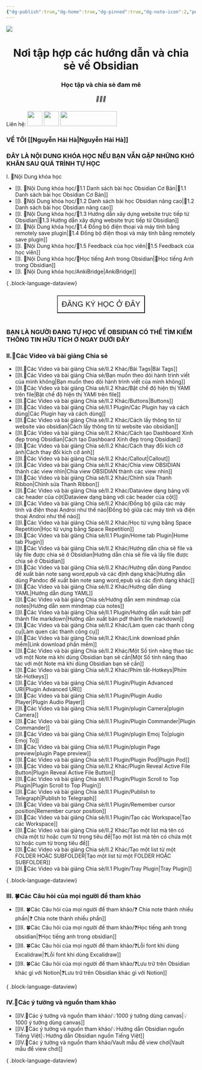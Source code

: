 ```yaml
---
{"dg-publish":true,"dg-home":true,"dg-pinned":true,"dg-note-icon":2,"permalink":"/home-page/","pinned":true,"tags":["gardenEntry"],"dgPassFrontmatter":true,"noteIcon":2,"created":"","updated":""}
---
```


![](https://i.imgur.com/xp0ymCk.png)

# <center>  **Nơi tập hợp các hướng dẫn và chia sẻ về Obsidian**   </center>
### <center>Học tập và chia sẻ đam mê</center>

##### <center> 💚💚💚</center>

Liên hệ: 
[<img src="https://i.imgur.com/oMz9dgC.png" width="40" height="40">](https://www.facebook.com/hahtd3) [<img  src="https://i.imgur.com/f1EQ36e.png" width="40" height="40">](https://zalo.me/979988473) [<img src="https://i.imgur.com/fHAwMOe.png" width="150" height="40">](https://i.imgur.com/ilHdIvR.png)
### VỀ TÔI [[Nguyễn Hải Hà\|Nguyễn Hải Hà]]


 ### ĐÂY LÀ NỘI DUNG KHÓA HỌC NẾU BẠN VẪN GẶP NHỮNG KHÓ KHĂN SAU QUÁ TRÌNH TỰ HỌC
I. 🍁Nội Dung khóa học

- [[I. 🍁Nội Dung khóa học/🌟1.1 Danh sách bài học  Obsidian Cơ Bản\|🌟1.1 Danh sách bài học  Obsidian Cơ Bản]]
- [[I. 🍁Nội Dung khóa học/🌟1.2 Danh sách bài học Obsidian nâng cao\|🌟1.2 Danh sách bài học Obsidian nâng cao]]
- [[I. 🍁Nội Dung khóa học/🌟1.3 Hướng dẫn xây dựng website trực tiếp từ Obsidian\|🌟1.3 Hướng dẫn xây dựng website trực tiếp từ Obsidian]]
- [[I. 🍁Nội Dung khóa học/🌟1.4 Đồng bộ điện thoại và máy tính bằng remotely save plugin\|🌟1.4 Đồng bộ điện thoại và máy tính bằng remotely save plugin]]
- [[I. 🍁Nội Dung khóa học/🌟1.5 Feedback của học viên\|🌟1.5 Feedback của học viên]]
- [[I. 🍁Nội Dung khóa học/🌟Học tiếng Anh trong Obsidian\|🌟Học tiếng Anh trong Obsidian]]
- [[I. 🍁Nội Dung khóa học/AnkiBridge\|AnkiBridge]]

{ .block-language-dataview}
<center><div style="display: flex; justify-content: center; cursor: pointer;"> <a href="https://forms.gle/vacXuNZZWXerFy6Q8" target="_blank"> <button style=" font-size: 20px; padding: 10px; height: fit-content; margin-top: 10px; background: var(--text-accent); font-weight: 200; color: var(--text-on-accent); "> ĐĂNG KÝ HỌC Ở ĐÂY</button> </a> </div></center>
<br>

 ### BẠN LÀ NGƯỜI ĐANG TỰ HỌC VỀ OBSIDIAN CÓ THỂ TÌM KIẾM THÔNG TIN HỮU TÍCH Ở NGAY DƯỚI ĐÂY
 
### II.🌱Các Video và bài giảng Chia sẻ

- [[II.🌱Các Video và bài giảng Chia sẻ/II.2 Khác/Bài Tags\|Bài Tags]]
- [[II.🌱Các Video và bài giảng Chia sẻ/Bạn muốn theo dõi hành trình viết của mình không\|Bạn muốn theo dõi hành trình viết của mình không]]
- [[II.🌱Các Video và bài giảng Chia sẻ/II.2 Khác/Bật chế độ hiện thị YAMl trên file\|Bật chế độ hiện thị YAMl trên file]]
- [[II.🌱Các Video và bài giảng Chia sẻ/II.2 Khác/Buttons\|Buttons]]
- [[II.🌱Các Video và bài giảng Chia sẻ/II.1 Plugin/Các Plugin hay và cách dùng\|Các Plugin hay và cách dùng]]
- [[II.🌱Các Video và bài giảng Chia sẻ/II.2 Khác/Cách lấy thông tin từ website vào obsidian\|Cách lấy thông tin từ website vào obsidian]]
- [[II.🌱Các Video và bài giảng Chia sẻ/II.2 Khác/Cách tạo Dashboard Xinh đẹp trong Obsidian\|Cách tạo Dashboard Xinh đẹp trong Obsidian]]
- [[II.🌱Các Video và bài giảng Chia sẻ/II.2 Khác/Cách thay đổi kích cỡ ảnh\|Cách thay đổi kích cỡ ảnh]]
- [[II.🌱Các Video và bài giảng Chia sẻ/II.2 Khác/Callout\|Callout]]
- [[II.🌱Các Video và bài giảng Chia sẻ/II.2 Khác/Chia view OBSIDIAN thành các view nhìn\|Chia view OBSIDIAN thành các view nhìn]]
- [[II.🌱Các Video và bài giảng Chia sẻ/II.2 Khác/Chỉnh sửa Thanh Ribbon\|Chỉnh sửa Thanh Ribbon]]
- [[II.🌱Các Video và bài giảng Chia sẻ/II.2 Khác/Dataview dạng bảng với các header của cột\|Dataview dạng bảng với các header của cột]]
- [[II.🌱Các Video và bài giảng Chia sẻ/II.2 Khác/Đồng bộ giữa các máy tính và điện thoại Androi như thế nào\|Đồng bộ giữa các máy tính và điện thoại Androi như thế nào]]
- [[II.🌱Các Video và bài giảng Chia sẻ/II.2 Khác/Học từ vựng bằng Space Repetition\|Học từ vựng bằng Space Repetition]]
- [[II.🌱Các Video và bài giảng Chia sẻ/II.1 Plugin/Home tab Plugin\|Home tab Plugin]]
- [[II.🌱Các Video và bài giảng Chia sẻ/II.2 Khác/Hướng dẫn chia sẽ file và lấy file được chia sẻ ở Obsidian\|Hướng dẫn chia sẽ file và lấy file được chia sẻ ở Obsidian]]
- [[II.🌱Các Video và bài giảng Chia sẻ/II.2 Khác/Hướng dẫn dùng Pandoc để xuất bản note sang word,epub và các định dạng khác\|Hướng dẫn dùng Pandoc để xuất bản note sang word,epub và các định dạng khác]]
- [[II.🌱Các Video và bài giảng Chia sẻ/II.2 Khác/Hướng dẫn dùng YAML\|Hướng dẫn dùng YAML]]
- [[II.🌱Các Video và bài giảng Chia sẻ/Hướng dẫn xem mindmap của notes\|Hướng dẫn xem mindmap của notes]]
- [[II.🌱Các Video và bài giảng Chia sẻ/II.1 Plugin/Hướng dẫn xuất bản pdf thành file markdown\|Hướng dẫn xuất bản pdf thành file markdown]]
- [[II.🌱Các Video và bài giảng Chia sẻ/II.2 Khác/Làm quen các thanh công cụ\|Làm quen các thanh công cụ]]
- [[II.🌱Các Video và bài giảng Chia sẻ/II.2 Khác/Link download phần mềm\|Link download phần mềm]]
- [[II.🌱Các Video và bài giảng Chia sẻ/II.2 Khác/Một Số tính năng thao tác với một Note mà khi dùng Obsidian bạn sẽ cần\|Một Số tính năng thao tác với một Note mà khi dùng Obsidian bạn sẽ cần]]
- [[II.🌱Các Video và bài giảng Chia sẻ/II.2 Khác/Phím tắt-Hotkeys\|Phím tắt-Hotkeys]]
- [[II.🌱Các Video và bài giảng Chia sẻ/II.1 Plugin/Plugin Advanced URI\|Plugin Advanced URI]]
- [[II.🌱Các Video và bài giảng Chia sẻ/II.1 Plugin/Plugin Audio Player\|Plugin Audio Player]]
- [[II.🌱Các Video và bài giảng Chia sẻ/II.1 Plugin/plugin Camera\|plugin Camera]]
- [[II.🌱Các Video và bài giảng Chia sẻ/II.1 Plugin/Plugin Commander\|Plugin Commander]]
- [[II.🌱Các Video và bài giảng Chia sẻ/II.1 Plugin/plugin Emoj To\|plugin Emoj To]]
- [[II.🌱Các Video và bài giảng Chia sẻ/II.1 Plugin/plugin Page preview\|plugin Page preview]]
- [[II.🌱Các Video và bài giảng Chia sẻ/II.1 Plugin/Plugin Pod\|Plugin Pod]]
- [[II.🌱Các Video và bài giảng Chia sẻ/II.2 Khác/Plugin Reveal Active File Button\|Plugin Reveal Active File Button]]
- [[II.🌱Các Video và bài giảng Chia sẻ/II.1 Plugin/Plugin Scroll to Top Plugin\|Plugin Scroll to Top Plugin]]
- [[II.🌱Các Video và bài giảng Chia sẻ/II.1 Plugin/Publish to Telegraph\|Publish to Telegraph]]
- [[II.🌱Các Video và bài giảng Chia sẻ/II.1 Plugin/Remember cursor position\|Remember cursor position]]
- [[II.🌱Các Video và bài giảng Chia sẻ/II.1 Plugin/Tạo các Workspace\|Tạo các Workspace]]
- [[II.🌱Các Video và bài giảng Chia sẻ/II.2 Khác/Tạo một list mà tên có chứa một từ hoặc cụm từ trong tiêu đề\|Tạo một list mà tên có chứa một từ hoặc cụm từ trong tiêu đề]]
- [[II.🌱Các Video và bài giảng Chia sẻ/II.2 Khác/Tạo một list từ một FOLDER HOẶC SUBFOLDER\|Tạo một list từ một FOLDER HOẶC SUBFOLDER]]
- [[II.🌱Các Video và bài giảng Chia sẻ/II.1 Plugin/Tray Plugin\|Tray Plugin]]

{ .block-language-dataview}
### III. 🍀Các Câu hỏi của mọi người để tham khảo

- [[III. 🍀Các Câu hỏi của mọi người để tham khảo/❓ Chia note thành nhiều phần\|❓ Chia note thành nhiều phần]]
- [[III. 🍀Các Câu hỏi của mọi người để tham khảo/❓Học tiếng anh trong obsidian\|❓Học tiếng anh trong obsidian]]
- [[III. 🍀Các Câu hỏi của mọi người để tham khảo/❓Lỗi font khi dùng Excalidraw\|❓Lỗi font khi dùng Excalidraw]]
- [[III. 🍀Các Câu hỏi của mọi người để tham khảo/❓Lưu trữ trên Obsidian khác gì với Notion\|❓Lưu trữ trên Obsidian khác gì với Notion]]

{ .block-language-dataview}

### IV.🥬Các ý tưởng và nguồn tham khảo

- [[IV.🥬Các ý tưởng và nguồn tham khảo/💡1000 ý tưởng dùng canvas\|💡1000 ý tưởng dùng canvas]]
- [[IV.🥬Các ý tưởng và nguồn tham khảo/💡Hướng dẫn Obsidian nguồn Tiếng Việt\|💡Hướng dẫn Obsidian nguồn Tiếng Việt]]
- [[IV.🥬Các ý tưởng và nguồn tham khảo/Vault mẫu để view chơi\|Vault mẫu để view chơi]]

{ .block-language-dataview}


